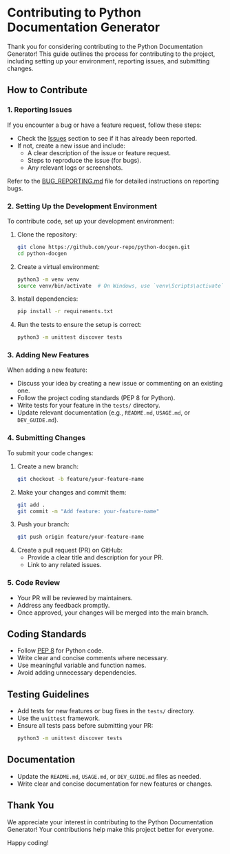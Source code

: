 # Contributing to Python Documentation Generator

Thank you for considering contributing to the Python Documentation Generator! This guide outlines the process for contributing to the project, including setting up your environment, reporting issues, and submitting changes.

## How to Contribute

### 1. Reporting Issues
If you encounter a bug or have a feature request, follow these steps:
- Check the [Issues](https://github.com/your-repo/python-docgen/issues) section to see if it has already been reported.
- If not, create a new issue and include:
  - A clear description of the issue or feature request.
  - Steps to reproduce the issue (for bugs).
  - Any relevant logs or screenshots.

Refer to the [BUG_REPORTING.md](BUG_REPORTING.md) file for detailed instructions on reporting bugs.

### 2. Setting Up the Development Environment
To contribute code, set up your development environment:
1. Clone the repository:
   ```bash
   git clone https://github.com/your-repo/python-docgen.git
   cd python-docgen
   ```
2. Create a virtual environment:
   ```bash
   python3 -m venv venv
   source venv/bin/activate  # On Windows, use `venv\Scripts\activate`
   ```
3. Install dependencies:
   ```bash
   pip install -r requirements.txt
   ```
4. Run the tests to ensure the setup is correct:
   ```bash
   python3 -m unittest discover tests
   ```

### 3. Adding New Features
When adding a new feature:
- Discuss your idea by creating a new issue or commenting on an existing one.
- Follow the project coding standards (PEP 8 for Python).
- Write tests for your feature in the `tests/` directory.
- Update relevant documentation (e.g., `README.md`, `USAGE.md`, or `DEV_GUIDE.md`).

### 4. Submitting Changes
To submit your code changes:
1. Create a new branch:
   ```bash
   git checkout -b feature/your-feature-name
   ```
2. Make your changes and commit them:
   ```bash
   git add .
   git commit -m "Add feature: your-feature-name"
   ```
3. Push your branch:
   ```bash
   git push origin feature/your-feature-name
   ```
4. Create a pull request (PR) on GitHub:
   - Provide a clear title and description for your PR.
   - Link to any related issues.

### 5. Code Review
- Your PR will be reviewed by maintainers.
- Address any feedback promptly.
- Once approved, your changes will be merged into the main branch.

## Coding Standards
- Follow [PEP 8](https://peps.python.org/pep-0008/) for Python code.
- Write clear and concise comments where necessary.
- Use meaningful variable and function names.
- Avoid adding unnecessary dependencies.

## Testing Guidelines
- Add tests for new features or bug fixes in the `tests/` directory.
- Use the `unittest` framework.
- Ensure all tests pass before submitting your PR:
  ```bash
  python3 -m unittest discover tests
  ```

## Documentation
- Update the `README.md`, `USAGE.md`, or `DEV_GUIDE.md` files as needed.
- Write clear and concise documentation for new features or changes.

## Thank You
We appreciate your interest in contributing to the Python Documentation Generator! Your contributions help make this project better for everyone.

Happy coding!